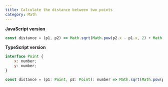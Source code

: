 ```yaml
---
title: Calculate the distance between two points
category: Math
---
```


**JavaScript version**

```js
const distance = (p1, p2) => Math.sqrt(Math.pow(p2.x - p1.x, 2) + Math.pow(p2.y - p1.y, 2));
```

**TypeScript version**

```js
interface Point {
    x: number;
    y: number;
}

const distance = (p1: Point, p2: Point): number => Math.sqrt(Math.pow(p2.x - p1.x, 2) + Math.pow(p2.y - p1.y, 2));
```
